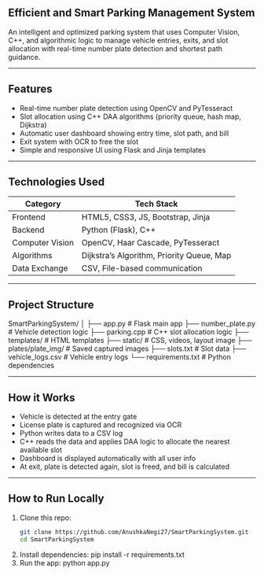 ## Efficient and Smart Parking Management System

An intelligent and optimized parking system that uses Computer Vision, C++, and algorithmic logic to manage vehicle entries, exits, and slot allocation with real-time number plate detection and shortest path guidance.

---

## Features

- Real-time number plate detection using OpenCV and PyTesseract  
- Slot allocation using C++ DAA algorithms (priority queue, hash map, Dijkstra)  
- Automatic user dashboard showing entry time, slot path, and bill  
- Exit system with OCR to free the slot  
- Simple and responsive UI using Flask and Jinja templates

---

## Technologies Used

| Category        | Tech Stack                                |
|----------------|--------------------------------------------|
| Frontend       | HTML5, CSS3, JS, Bootstrap, Jinja          |
| Backend        | Python (Flask), C++                        |
| Computer Vision| OpenCV, Haar Cascade, PyTesseract          |
| Algorithms     | Dijkstra’s Algorithm, Priority Queue, Map  |
| Data Exchange  | CSV, File-based communication              |

---

## Project Structure

SmartParkingSystem/
│
├── app.py # Flask main app
├── number_plate.py # Vehicle detection logic
├── parking.cpp # C++ slot allocation logic
├── templates/ # HTML templates
├── static/ # CSS, videos, layout image
├── plates/plate_img/ # Saved captured images
├── slots.txt # Slot data
├── vehicle_logs.csv # Vehicle entry logs
└── requirements.txt # Python dependencies


---

## How it Works

- Vehicle is detected at the entry gate  
- License plate is captured and recognized via OCR  
- Python writes data to a CSV log  
- C++ reads the data and applies DAA logic to allocate the nearest available slot  
- Dashboard is displayed automatically with all user info  
- At exit, plate is detected again, slot is freed, and bill is calculated

---

## How to Run Locally

1. Clone this repo:
   ```bash
   git clone https://github.com/AnushkaNegi27/SmartParkingSystem.git
   cd SmartParkingSystem
2. Install dependencies:
   pip install -r requirements.txt
3. Run the app:
   python app.py
